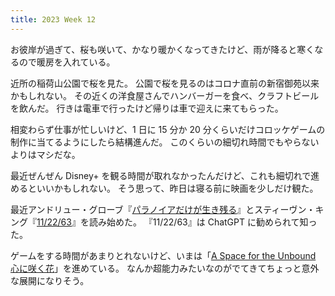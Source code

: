 ```yaml
---
title: 2023 Week 12
---
```


お彼岸が過ぎて、桜も咲いて、かなり暖かくなってきたけど、雨が降ると寒くなるので暖房を入れている。

近所の稲荷山公園で桜を見た。
公園で桜を見るのはコロナ直前の新宿御苑以来かもしれない。
その近くの洋食屋さんでハンバーガーを食べ、クラフトビールを飲んだ。
行きは電車で行ったけど帰りは車で迎えに来てもらった。

相変わらず仕事が忙しいけど、1 日に 15 分か 20 分くらいだけコロッケゲームの制作に当てるようにしたら結構進んだ。
このくらいの細切れ時間でもやらないよりはマシだな。

最近ぜんぜん Disney+ を観る時間が取れなかったんだけど、これも細切れで進めるといいかもしれない。
そう思って、昨日は寝る前に映画を少しだけ観た。

最近アンドリュー・グローブ『[パラノイアだけが生き残る](https://amzn.to/3nog9nv)』とスティーヴン・キング『[11/22/63](https://amzn.to/3FRFwEq)』を読み始めた。
『11/22/63』は ChatGPT に勧められて知った。

ゲームをする時間があまりとれないけど、いまは「[A Space for the Unbound 心に咲く花](https://store.steampowered.com/app/1201270/A_Space_for_the_Unbound/)」を進めている。
なんか超能力みたいなのがでてきてちょっと意外な展開になりそう。
